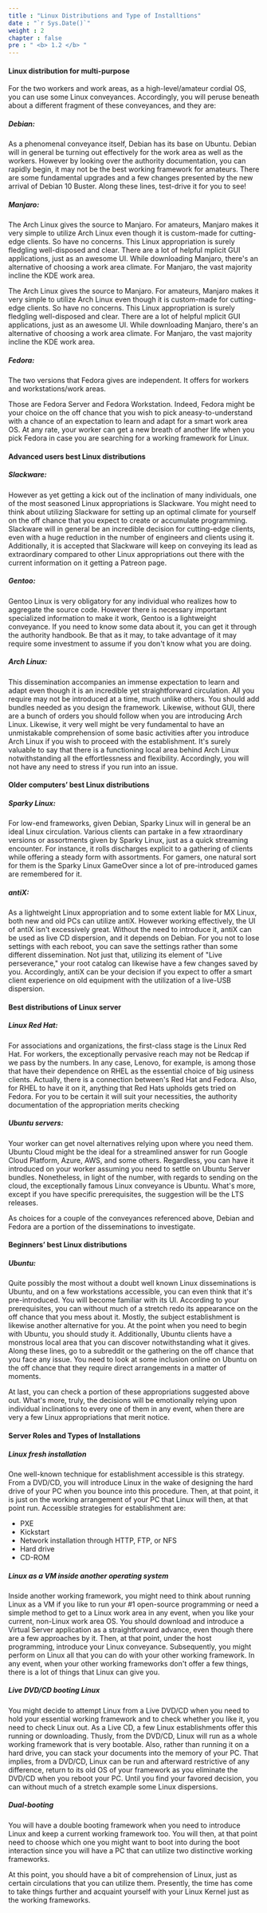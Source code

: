 ```yaml
---
title : "Linux Distributions and Type of Installtions"
date : "`r Sys.Date()`"
weight : 2
chapter : false
pre : " <b> 1.2 </b> "
---
```


#### Linux distribution for multi-purpose

For the two workers and work areas, as a high-level/amateur cordial OS, you
can use some Linux conveyances. Accordingly, you will peruse beneath about
a different fragment of these conveyances, and they are:

##### Debian:

As a phenomenal conveyance itself, Debian has its base on Ubuntu. Debian will in general be turning out effectively for the work area as well as the workers. However by looking over the authority documentation, you can rapidly begin, it may not be the best working framework for amateurs. There are some fundamental upgrades and a few changes presented by the new arrival of Debian 10 Buster. Along these lines, test-drive it for you to see!

##### Manjaro:

The Arch Linux gives the source to Manjaro. For amateurs, Manjaro makes it very simple to utilize Arch Linux even though it is custom-made for cutting-edge clients. So have no concerns. This Linux appropriation is surely fledgling well-disposed and clear. There are a lot of helpful mplicit GUI applications, just as an awesome UI. While downloading Manjaro, there's an alternative of choosing a work area climate. For Manjaro, the vast majority incline the KDE work area.

The Arch Linux gives the source to Manjaro. For amateurs, Manjaro makes it very simple to utilize Arch Linux even though it is custom-made for cutting-edge clients. So have no concerns. This Linux appropriation is surely fledgling well-disposed and clear. There are a lot of helpful mplicit GUI applications, just as an awesome UI. While downloading Manjaro, there's an alternative of choosing a work area climate. For Manjaro, the vast majority incline the KDE work area.

##### Fedora:

The two versions that Fedora gives are independent. It offers for workers and workstations/work areas. 

Those are Fedora Server and Fedora Workstation. Indeed, Fedora might be your choice on the off chance that you wish to pick aneasy-to-understand with a chance of an expectation to learn and adapt for a smart work area OS. At any rate, your worker can get a new breath of another life when you pick Fedora in case you are searching for a working framework for Linux.

#### Advanced users best Linux distributions

##### Slackware:

However as yet getting a kick out of the inclination of many individuals, one of the most seasoned Linux appropriations is Slackware. You might need to think about utilizing Slackware for setting up an optimal climate for yourself on the off chance that you expect to create or accumulate programming. Slackware will in general be an incredible decision for cutting-edge clients, even with a huge reduction in the number of engineers and clients using it. Additionally, it is accepted that Slackware will keep on conveying its lead as extraordinary compared to other Linux appropriations out there with the current information on it getting a Patreon page.

##### Gentoo:

Gentoo Linux is very obligatory for any individual who realizes how to aggregate the source code. However there is necessary important specialized
information to make it work, Gentoo is a lightweight conveyance. If you need to know some data about it, you can get it through the authority handbook. Be that as it may, to take advantage of it may require some investment to assume if you don't know what you are doing.

##### Arch Linux:

This dissemination accompanies an immense expectation to learn and adapt even though it is an incredible yet straightforward circulation. All you require may not be introduced at a time, much unlike others. You should add bundles needed as you design the framework. Likewise, without GUI, there are a bunch of orders you should follow when you are introducing Arch Linux. Likewise, it very well might be very fundamental to have an unmistakable comprehension of some basic activities after you introduce Arch Linux if you wish to proceed with the establishment. It's surely valuable to say that there is a functioning local area behind Arch Linux notwithstanding all the effortlessness and flexibility. Accordingly, you will not have any need to stress if you run into an issue.

#### Older computers’ best Linux distributions

##### Sparky Linux:

For low-end frameworks, given Debian, Sparky Linux will in general be an ideal Linux circulation. Various clients can partake in a few xtraordinary versions or assortments given by Sparky Linux, just as a quick streaming encounter. For instance, it rolls discharges explicit to a gathering of clients while offering a steady form with assortments. For gamers, one natural sort for them is the Sparky Linux GameOver since a lot of pre-introduced games are remembered for it.

##### antiX:

As a lightweight Linux appropriation and to some extent liable for MX Linux, both new and old PCs can utilize antiX. However working effectively, the UI of antiX isn't excessively great. Without the need to introduce it, antiX can be used as live CD dispersion, and it depends on Debian. For you not to lose settings with each reboot, you can save the settings rather than some different dissemination. Not just that, utilizing its element of "Live perseverance," your root catalog can likewise have a few changes saved by you. Accordingly, antiX can be your decision if you expect to offer a smart client experience on old equipment with the utilization of a live-USB dispersion.

#### Best distributions of Linux server

##### Linux Red Hat:

For associations and organizations, the first-class stage is the Linux Red Hat. For workers, the exceptionally pervasive reach may not be Redcap if we pass by the numbers. In any case, Lenovo, for example, is among those that have their dependence on RHEL as the essential choice of big usiness clients. Actually, there is a connection between's Red Hat and Fedora. Also, for RHEL to have it on it, anything that Red Hats upholds gets tried on Fedora. For you to be certain it will suit your necessities, the authority documentation of the appropriation merits checking

##### Ubuntu servers:

Your worker can get novel alternatives relying upon where you need them. Ubuntu Cloud might be the ideal for a streamlined answer for run Google Cloud Platform, Azure, AWS, and some others. Regardless, you can have it introduced on your worker assuming you need to settle on Ubuntu Server bundles. Nonetheless, in light of the number, with regards to sending on the cloud, the exceptionally famous Linux conveyance is Ubuntu. What's more, except if you have specific prerequisites, the suggestion will be the LTS releases. 

As choices for a couple of the conveyances referenced above, Debian and Fedora are a portion of the disseminations to investigate.

#### Beginners’ best Linux distributions

##### Ubuntu:

Quite possibly the most without a doubt well known Linux disseminations is Ubuntu, and on a few workstations accessible, you can even think that it's pre-introduced. You will become familiar with its UI. According to your prerequisites, you can without much of a stretch redo its appearance on the off chance that you mess about it. Mostly, the subject establishment is likewise another alternative for you. At the point when you need to begin with Ubuntu, you should study it. Additionally, Ubuntu clients have a monstrous local area that you can discover notwithstanding what it gives. Along these lines, go to a subreddit or the gathering on the off chance that you face any issue. You need to look at some inclusion online on Ubuntu on the off chance that they require direct arrangements in a matter of moments.

At last, you can check a portion of these appropriations suggested above out. What's more, truly, the decisions will be emotionally relying upon individual inclinations to every one of them in any event, when there are very a few Linux appropriations that merit notice.

#### Server Roles and Types of Installations

##### Linux fresh installation

One well-known technique for establishment accessible is this strategy. From a DVD/CD, you will introduce Linux in the wake of designing the hard drive of your PC when you bounce into this procedure. Then, at that point, it is just on the working arrangement of your PC that Linux will then, at that point run. Accessible strategies for establishment are:
- PXE
- Kickstart
- Network installation through HTTP, FTP, or NFS
- Hard drive
- CD-ROM

##### Linux as a VM inside another operating system

Inside another working framework, you might need to think about running Linux as a VM if you like to run your #1 open-source programming or need a simple method to get to a Linux work area in any event, when you like your current, non-Linux work area OS. You should download and introduce a
Virtual Server application as a straightforward advance, even though there are a few approaches by it. Then, at that point, under the host programming, introduce your Linux conveyance. Subsequently, you might perform on Linux all that you can do with your other working framework. In any event, when your other working frameworks don't offer a few things, there is a lot of things that Linux can give you.

##### Live DVD/CD booting Linux

You might decide to attempt Linux from a Live DVD/CD when you need to hold your essential working framework and to check whether you like it, you
need to check Linux out. As a Live CD, a few Linux establishments offer this running or downloading. Thusly, from the DVD/CD, Linux will run as a whole working framework that is very bootable. Also, rather than running it on a hard drive, you can stack your documents into the memory of your PC. That implies, from a DVD/CD, Linux can be run and afterward restrictive of any difference, return to its old OS of your framework as you eliminate the DVD/CD when you reboot your PC. Until you find your favored decision, you can without much of a stretch example some Linux dispersions.

##### Dual-booting

You will have a double booting framework when you need to introduce Linux and keep a current working framework too. You will then, at that point need to choose which one you might want to boot into during the boot interaction since you will have a PC that can utilize two distinctive working frameworks.

At this point, you should have a bit of comprehension of Linux, just as certain circulations that you can utilize them. Presently, the time has come to take things further and acquaint yourself with your Linux Kernel just as the working frameworks.